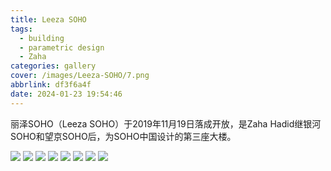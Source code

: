 ```yaml
---
title: Leeza SOHO
tags:
  - building
  - parametric design
  - Zaha
categories: gallery
cover: /images/Leeza-SOHO/7.png
abbrlink: df3f6a4f
date: 2024-01-23 19:54:46
---
```


丽泽SOHO（Leeza SOHO）于2019年11月19日落成开放，是Zaha Hadid继银河SOHO和望京SOHO后，为SOHO中国设计的第三座大楼。

![](/images/Leeza-SOHO/1.png)
![](/images/Leeza-SOHO/2.png)
![](/images/Leeza-SOHO/3.png)
![](/images/Leeza-SOHO/4.png)
![](/images/Leeza-SOHO/5.png)
![](/images/Leeza-SOHO/6.png)
![](/images/Leeza-SOHO/7.png)
![](/images/Leeza-SOHO/8.png)
